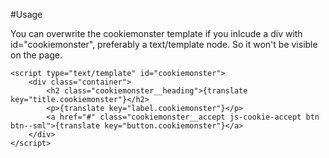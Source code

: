 #Usage

You can overwrite the cookiemonster template if you inlcude a div with id="cookiemonster", preferably a text/template node. So it won't be visible on the page.

```
<script type="text/template" id="cookiemonster">
    <div class="container">
        <h2 class="cookiemonster__heading">{translate key="title.cookiemonster"}</h2>
        <p>{translate key="label.cookiemonster"}</p>
        <a href="#" class="cookiemonster__accept js-cookie-accept btn btn--sml">{translate key="button.cookiemonster"}</a>
    </div>
</script>
```

